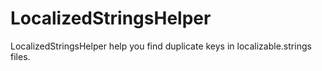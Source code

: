 # LocalizedStringsHelper
LocalizedStringsHelper help you find duplicate keys in localizable.strings files.
